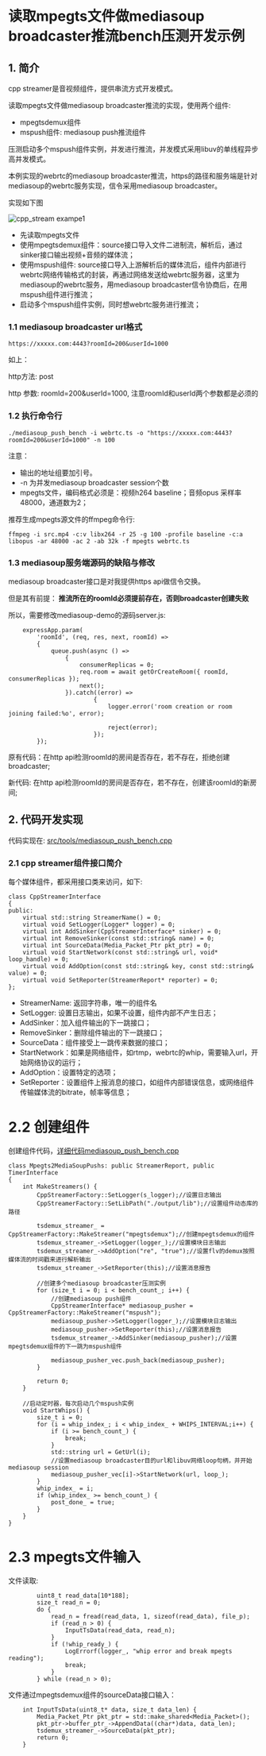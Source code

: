 # 读取mpegts文件做mediasoup broadcaster推流bench压测开发示例
## 1. 简介
cpp streamer是音视频组件，提供串流方式开发模式。

读取mpegts文件做mediasoup broadcaster推流的实现，使用两个组件:
* mpegtsdemux组件
* mspush组件: mediasoup push推流组件

压测启动多个mspush组件实例，并发进行推流，并发模式采用libuv的单线程异步高并发模式。

本例实现的webrtc的mediasoup broadcaster推流，https的路径和服务端是针对mediasoup的webrtc服务实现，信令采用mediasoup broadcaster。

实现如下图

![cpp_stream exampe1](imgs/mediasoup_broadcaster_bench.png)

* 先读取mpegts文件
* 使用mpegtsdemux组件：source接口导入文件二进制流，解析后，通过sinker接口输出视频+音频的媒体流；
* 使用mspush组件: source接口导入上游解析后的媒体流后，组件内部进行webrtc网络传输格式的封装，再通过网络发送给webrtc服务器，这里为mediasoup的webrtc服务，用mediasoup broadcaster信令协商后，在用mspush组件进行推流；
* 启动多个mspush组件实例，同时想webrtc服务进行推流；

### 1.1 mediasoup broadcaster url格式
```
https://xxxxx.com:4443?roomId=200&userId=1000
```
如上：

http方法: post

http 参数: roomId=200&userId=1000, 注意roomId和userId两个参数都是必须的

### 1.2 执行命令行
```
./mediasoup_push_bench -i webrtc.ts -o "https://xxxxx.com:4443?roomId=200&userId=1000" -n 100
```

注意：
* 输出的地址组要加引号。
* -n 为并发mediasoup broadcaster session个数
* mpegts文件，编码格式必须是：视频h264 baseline；音频opus 采样率48000，通道数为2；

推荐生成mpegts源文件的ffmpeg命令行: 
```
ffmpeg -i src.mp4 -c:v libx264 -r 25 -g 100 -profile baseline -c:a libopus -ar 48000 -ac 2 -ab 32k -f mpegts webrtc.ts
```

### 1.3 mediasoup服务端源码的缺陷与修改
mediasoup broadcaster接口是对我提供https api做信令交换。

但是其有前提：<b> 推流所在的roomId必须提前存在，否则broadcaster创建失败</b>

所以，需要修改mediasoup-demo的源码server.js:
```
    expressApp.param(
        'roomId', (req, res, next, roomId) =>
        {
            queue.push(async () =>
                {
                    consumerReplicas = 0;
                    req.room = await getOrCreateRoom({ roomId, consumerReplicas });
                    next();
                }).catch((error) =>
                        {
                            logger.error('room creation or room joining failed:%o', error);
 
                            reject(error);
                        });
        });
```

原有代码：在http api检测roomId的房间是否存在，若不存在，拒绝创建broadcaster;

新代码: 在http api检测roomId的房间是否存在，若不存在，创建该roomId的新房间;

## 2. 代码开发实现
代码实现在: [src/tools/mediasoup_push_bench.cpp](../src/tools/mediasoup_push_bench.cpp)

### 2.1 cpp streamer组件接口简介
每个媒体组件，都采用接口类来访问，如下:
```
class CppStreamerInterface
{
public:
    virtual std::string StreamerName() = 0;
    virtual void SetLogger(Logger* logger) = 0;
    virtual int AddSinker(CppStreamerInterface* sinker) = 0;
    virtual int RemoveSinker(const std::string& name) = 0;
    virtual int SourceData(Media_Packet_Ptr pkt_ptr) = 0;
    virtual void StartNetwork(const std::string& url, void* loop_handle) = 0;
    virtual void AddOption(const std::string& key, const std::string& value) = 0;
    virtual void SetReporter(StreamerReport* reporter) = 0;
};
```
* StreamerName: 返回字符串，唯一的组件名
* SetLogger: 设置日志输出，如果不设置，组件内部不产生日志；
* AddSinker：加入组件输出的下一跳接口；
* RemoveSinker：删除组件输出的下一跳接口；
* SourceData：组件接受上一跳传来数据的接口；
* StartNetwork：如果是网络组件，如rtmp，webrtc的whip，需要输入url，开始网络协议的运行；
* AddOption：设置特定的选项；
* SetReporter：设置组件上报消息的接口，如组件内部错误信息，或网络组件传输媒体流的bitrate，帧率等信息；

# 2.2 创建组件
创建组件代码，[详细代码mediasoup_push_bench.cpp](../src/tools/mediasoup_push_bench.cpp)
```
class Mpegts2MediaSoupPushs: public StreamerReport, public TimerInterface
{
    int MakeStreamers() {
        CppStreamerFactory::SetLogger(s_logger);//设置日志输出
        CppStreamerFactory::SetLibPath("./output/lib");//设置组件动态库的路径

        tsdemux_streamer_ = CppStreamerFactory::MakeStreamer("mpegtsdemux");//创建mpegtsdemux的组件
        tsdemux_streamer_->SetLogger(logger_);//设置模块日志输出
        tsdemux_streamer_->AddOption("re", "true");//设置flv的demux按照媒体流的时间戳来进行解析输出
        tsdemux_streamer_->SetReporter(this);//设置消息报告
 
        //创建多个mediasoup broadcaster压测实例
        for (size_t i = 0; i < bench_count_; i++) {
            //创建mediasoup push组件
            CppStreamerInterface* mediasoup_pusher = CppStreamerFactory::MakeStreamer("mspush");
            mediasoup_pusher->SetLogger(logger_);//设置模块日志输出
            mediasoup_pusher->SetReporter(this);//设置消息报告
            tsdemux_streamer_->AddSinker(mediasoup_pusher);//设置mpegtsdemux组件的下一跳为mspush组件

            mediasoup_pusher_vec.push_back(mediasoup_pusher);
        }

        return 0;
    }

    //启动定时器，每次启动几个mspush实例
    void StartWhips() {
        size_t i = 0;
        for (i = whip_index_; i < whip_index_ + WHIPS_INTERVAL;i++) {
            if (i >= bench_count_) {
                break;
            }
            std::string url = GetUrl(i);
            //设置mediasoup broadcaster目的url和libuv网络loop句柄，并开始mediasoup session
            mediasoup_pusher_vec[i]->StartNetwork(url, loop_);
        }
        whip_index_ = i;
        if (whip_index_ >= bench_count_) {
            post_done_ = true;
        }
    }
}
```

# 2.3 mpegts文件输入
文件读取:
```
        uint8_t read_data[10*188];
        size_t read_n = 0;
        do {
            read_n = fread(read_data, 1, sizeof(read_data), file_p);
            if (read_n > 0) {
                InputTsData(read_data, read_n);
            }
            if (!whip_ready_) {
                LogErrorf(logger_, "whip error and break mpegts reading");
                break;
            }
        } while (read_n > 0);
```
文件通过mpegtsdemux组件的sourceData接口输入：
```
    int InputTsData(uint8_t* data, size_t data_len) {
        Media_Packet_Ptr pkt_ptr = std::make_shared<Media_Packet>();
        pkt_ptr->buffer_ptr_->AppendData((char*)data, data_len);
        tsdemux_streamer_->SourceData(pkt_ptr);
        return 0;
    }
```

